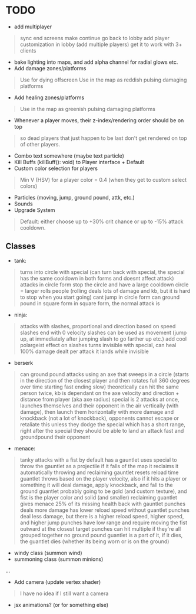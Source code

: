 # TODO

- add multiplayer
> sync end screens
> make continue go back to lobby
> add player customization in lobby (add multiple players)
> get it to work with 3+ clients
- bake lighting into maps, and add alpha channel for radial glows etc.
- Add damage zones/platforms
> Use for dying offscreen
> Use in the map as reddish pulsing damaging platforms
- Add healing zones/platforms
> Use in the map as greenish pulsing damaging platforms
- Whenever a player moves, their z-index/rendering order should be on top
> so dead players that just happen to be last don't get rendered on top of
> other players.
- Combo text somewhere (maybe text particle)
- Kill Buffs (killBuff(): void) to Player interface + Default
- Custom color selection for players
> Min V (HSV) for a player color = 0.4 (when they get to custom select colors)
- Particles (moving, jump, ground pound, attk, etc.)
- Sounds
- Upgrade System
> Default: either choose up to +30% crit chance or up to -15% attack cooldown.

## Classes
- tank:
> turns into circle with special (can turn back with special, the special has
  the same cooldown in both forms and doesnt affect attack)
> attacks in circle form stop the circle and have a large cooldown
> circle = larger
> rolls people (rolling deals lots of damage and kb, but it is hard to stop
  when you start going)
> cant jump in circle form
> can ground pound in square form
> in square form, the normal attack is
- ninja:
> attacks with slashes, proportional and direction based on speed
> slashes end with 0 velocity
> slashes can be used as movement (jump up, at immediately after jumping slash
  to go farther up etc.)
> add cool polargeist effect on slashes
> turns invisible with special, can heal 100% damage dealt per attack it lands
  while invisible
- berserk
> can ground pound
> attacks using an axe that sweeps in a circle (starts in the direction of the
  closest player and then rotates full 360 degrees over time starting fast
  ending slow) theoretically can hit the same person twice, kb is dependant on
  the axe velocity and direction + distance from player (aka axe radius)
> special is 2 attacks at once, launches themselves and their opponent in the
  air vertically (with damage), then launch them horizontally with more damage
  and knockback (not a lot of knockback), opponents cannot escape or retaliate
  this unless they dodge the special which has a short range, right after the
  special they should be able to land an attack fast and groundpound their
  opponent
- menace:
> tanky
> attacks with a fist
> by default has a gauntlet
> uses special to throw the gauntlet as a projectile
> if it falls of the map it reclaims it automatically
> throwing and reclaiming gauntlet resets reload time
> guantlet throws based on the player velocity, also if it hits a player or
  something it will deal damage, apply knockback, and fall to the ground
> guantlet probably going to be gold (and custom texture), and fist is the
  player color and solid (and smaller)
> reclaiming guantlet gives menace 25% of its missing health back
> with gauntlet punches deals more damage has lower reload speed
> without guantlet punches deal less damage, but there is a higher reload
  speed, higher speed, and higher jump
> punches have low range and require moving the fist outward at the closest
  target
> punches can hit multiple if they're all grouped together
> no ground pound
> guantlet is a part of it, if it dies, the guantlet dies (whether its being
  worn or is on the ground)
- windy class (summon wind)
- summoning class (summon minions)

...

- Add camera (update vertex shader)
> I have no idea if I still want a camera
- jsx animations? (or for something else)

